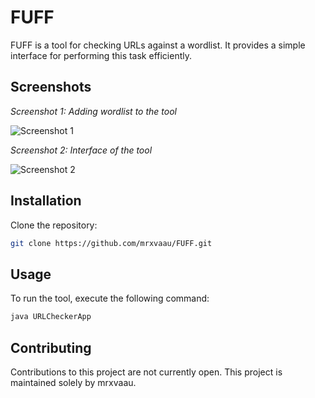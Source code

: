 # FUFF

FUFF is a tool for checking URLs against a wordlist. It provides a simple interface for performing this task efficiently.

## Screenshots

*Screenshot 1: Adding wordlist to the tool*

![Screenshot 1](https://github.com/mrxvaau/FUFF/assets/20098740/135d3b4d-25b3-4820-83bd-868ddcce820f)

*Screenshot 2: Interface of the tool*

![Screenshot 2](https://github.com/mrxvaau/FUFF/assets/20098740/362bd1e6-1b1b-4487-bde4-3166aa59acf0)


## Installation

Clone the repository:

```bash
git clone https://github.com/mrxvaau/FUFF.git
```
## Usage
To run the tool, execute the following command:

```bash
java URLCheckerApp
```
## Contributing

Contributions to this project are not currently open. This project is maintained solely by mrxvaau.




